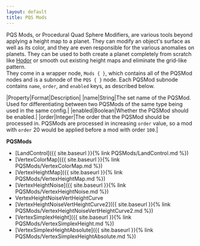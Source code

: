 ```yaml
---
layout: default
title: PQS Mods
---
```


PQS Mods, or Procedural Quad Sphere Modifiers, are various tools beyond applying a height map to a planet. They can modify an object's surface as well as its color, and they are even responsible for the various anomalies on planets. They can be used to both create a planet completely from scratch like [Hodor](https://github.com/Kopernicus/KopernicusExamples/blob/master/KopernicusExamples/Creating%20New%20Bodies/ProceduralBody/Hodor.cfg) or smooth out existing height maps and eliminate the grid-like pattern.  
They come in a wrapper node, `Mods { }`, which contains all of the PQSMod nodes and is a subnode of the `PQS { }` node.
Each PQSMod subnode contains `name`, `order`, and `enabled` keys, as described below.

|Property|Format|Description|
|name|String|The set name of the PQSMod. Used for differentiating between two PQSMods of the same type being used in the same config.|
|enabled|Boolean|Whether the PQSMod should be enabled.|
|order|Integer|The order that the PQSMod should be processed in. PQSMods are processed in increasing `order` value, so a mod with `order` 20 would be applied before a mod with order `100`.|

**PQSMods**
+ [LandControl]({{ site.baseurl }}{% link PQSMods/LandControl.md %})
+ [VertexColorMap]({{ site.baseurl }}{% link PQSMods/VertexColorMap.md %})
+ [VertexHeightMap]({{ site.baseurl }}{% link PQSMods/VertexHeightMap.md %})
+ [VertexHeightNoise]({{ site.baseurl }}{% link PQSMods/VertexHeightNoise.md %})
+ VertexHeightNoiseVertHeightCurve
+ [VertexHeightNoiseVertHeightCurve2]({{ site.baseurl }}{% link PQSMods/VertexHeightNoiseVertHeightCurve2.md %})
+ [VertexSimplexHeight]({{ site.baseurl }}{% link PQSMods/VertexSimplexHeight.md %})
+ [VertexSimplexHeightAbsolute]({{ site.baseurl }}{% link PQSMods/VertexSimplexHeightAbsolute.md %})
